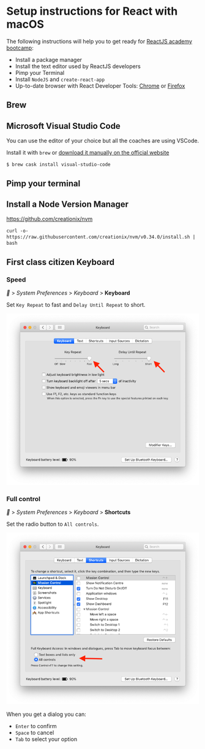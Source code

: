 # Setup instructions for React with macOS

The following instructions will help you to get ready for [ReactJS academy bootcamp](https://reactjs.academy/):

- Install a package manager
- Install the text editor used by ReactJS developers
- Pimp your Terminal
- Install `NodeJS` and `create-react-app`
- Up-to-date browser with React Developer Tools: [Chrome](https://chrome.google.com/webstore/detail/react-developer-tools/fmkadmapgofadopljbjfkapdkoienihi?hl=en) or [Firefox](https://addons.mozilla.org/en-US/firefox/addon/react-devtools/)

## Brew

## Microsoft Visual Studio Code

You can use the editor of your choice but all the coaches are using VSCode.

Install it with `brew` or [download it manually on the official website](https://code.visualstudio.com/download)

```console
$ brew cask install visual-studio-code
```

## Pimp your terminal

## Install a Node Version Manager

https://github.com/creationix/nvm

```console
curl -o- https://raw.githubusercontent.com/creationix/nvm/v0.34.0/install.sh | bash
```

## First class citizen Keyboard

### Speed

__ > _System Preferences_ > _Keyboard_ > **Keyboard**

Set `Key Repeat` to fast and `Delay Until Repeat` to short.

![](images/macos-keyboard-speed.png)

### Full control

__ > _System Preferences_ > _Keyboard_ > **Shortcuts**

Set the radio button to `All controls`.

![](images/macos-keyboard-control.png)

When you get a dialog you can:

- `Enter` to confirm
- `Space` to cancel
- `Tab` to select your option
